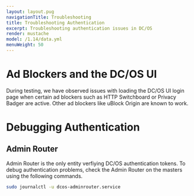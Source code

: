 ```yaml
---
layout: layout.pug
navigationTitle: Troubleshooting
title: Troubleshooting Authentication 
excerpt: Troubleshooting authentication issues in DC/OS
render: mustache
model: /1.14/data.yml
menuWeight: 50
---
```

# Ad Blockers and the DC/OS UI

During testing, we have observed issues with loading the DC/OS UI login page when certain ad blockers such as HTTP Switchboard or Privacy Badger are active. Other ad blockers like uBlock Origin are known to work.

# Debugging Authentication

## Admin Router

Admin Router is the only entity verfiying DC/OS authentication tokens.
To debug authentication problems, check the Admin Router on the masters using the following commands.

```bash
sudo journalctl -u dcos-adminrouter.service
```
